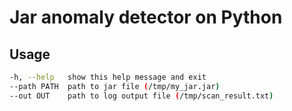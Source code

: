 # Jar anomaly detector on Python

## Usage
```Bash
-h, --help   show this help message and exit
--path PATH  path to jar file (/tmp/my_jar.jar)
--out OUT    path to log output file (/tmp/scan_result.txt)
```